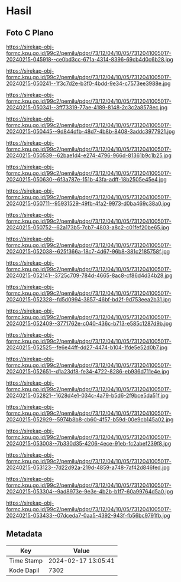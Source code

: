 # Hasil

## Foto C Plano

https://sirekap-obj-formc.kpu.go.id/99c2/pemilu/pdpr/73/12/04/10/05/7312041005017-20240215-045918--ce0bd3cc-671a-4314-8396-69cb4d0c6b28.jpg

https://sirekap-obj-formc.kpu.go.id/99c2/pemilu/pdpr/73/12/04/10/05/7312041005017-20240215-050241--1f3c7d2e-b3f0-4bdd-9e34-c7573ee3988e.jpg

https://sirekap-obj-formc.kpu.go.id/99c2/pemilu/pdpr/73/12/04/10/05/7312041005017-20240215-050341--3ff73319-77ae-4189-8148-2c3c2a8578ec.jpg

https://sirekap-obj-formc.kpu.go.id/99c2/pemilu/pdpr/73/12/04/10/05/7312041005017-20240215-050445--9d844dfb-48d7-4b8b-8408-3addc3977921.jpg

https://sirekap-obj-formc.kpu.go.id/99c2/pemilu/pdpr/73/12/04/10/05/7312041005017-20240215-050539--62bae1d4-e274-4796-966d-81361b9c1b25.jpg

https://sirekap-obj-formc.kpu.go.id/99c2/pemilu/pdpr/73/12/04/10/05/7312041005017-20240215-050630--6f3a787e-151b-43fa-adff-18b2505e45e4.jpg

https://sirekap-obj-formc.kpu.go.id/99c2/pemilu/pdpr/73/12/04/10/05/7312041005017-20240215-050711--95931529-49fb-4fa2-9973-d0ba469c38a0.jpg

https://sirekap-obj-formc.kpu.go.id/99c2/pemilu/pdpr/73/12/04/10/05/7312041005017-20240215-050752--62a173b5-7cb7-4803-a8c2-c01fef20be65.jpg

https://sirekap-obj-formc.kpu.go.id/99c2/pemilu/pdpr/73/12/04/10/05/7312041005017-20240215-052038--625f366a-18c7-4d67-96b8-381c2185758f.jpg

https://sirekap-obj-formc.kpu.go.id/99c2/pemilu/pdpr/73/12/04/10/05/7312041005017-20240215-052141--3725c709-784d-4665-8ac8-cf86d4d34b28.jpg

https://sirekap-obj-formc.kpu.go.id/99c2/pemilu/pdpr/73/12/04/10/05/7312041005017-20240215-052328--fd5d0994-3857-46bf-bd2f-9d753eea2b31.jpg

https://sirekap-obj-formc.kpu.go.id/99c2/pemilu/pdpr/73/12/04/10/05/7312041005017-20240215-052409--3771762e-c040-436c-b713-e585c1287d9b.jpg

https://sirekap-obj-formc.kpu.go.id/99c2/pemilu/pdpr/73/12/04/10/05/7312041005017-20240215-052525--fe6e44ff-dd27-4474-b104-1fde5e52d0b7.jpg

https://sirekap-obj-formc.kpu.go.id/99c2/pemilu/pdpr/73/12/04/10/05/7312041005017-20240215-052651--d1a23df8-fe34-4722-8286-eb936d711e4e.jpg

https://sirekap-obj-formc.kpu.go.id/99c2/pemilu/pdpr/73/12/04/10/05/7312041005017-20240215-052821--1628d4e1-034c-4a79-b5d6-2f9bce5da51f.jpg

https://sirekap-obj-formc.kpu.go.id/99c2/pemilu/pdpr/73/12/04/10/05/7312041005017-20240215-052929--5974b8b8-cb60-4f57-b59d-00e9cb145a02.jpg

https://sirekap-obj-formc.kpu.go.id/99c2/pemilu/pdpr/73/12/04/10/05/7312041005017-20240215-053008--7b330d35-4206-4ece-91eb-fc2abef239f8.jpg

https://sirekap-obj-formc.kpu.go.id/99c2/pemilu/pdpr/73/12/04/10/05/7312041005017-20240215-053123--7d22d92a-219d-4859-a748-7af42d846fed.jpg

https://sirekap-obj-formc.kpu.go.id/99c2/pemilu/pdpr/73/12/04/10/05/7312041005017-20240215-053304--9ad8973e-9e3e-4b2b-b1f7-60a99764d5a0.jpg

https://sirekap-obj-formc.kpu.go.id/99c2/pemilu/pdpr/73/12/04/10/05/7312041005017-20240215-053433--07dceda7-0aa5-4392-943f-fb56bc9791fb.jpg


## Metadata

| Key        | Value               |
| ---------- | ------------------- |
| Time Stamp | 2024-02-17 13:05:41 |
| Kode Dapil | 7302                |



